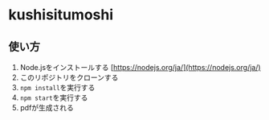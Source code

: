 # kushisitumoshi
## 使い方
1. Node.jsをインストールする [https://nodejs.org/ja/](https://nodejs.org/ja/)
2. このリポジトリをクローンする
3. `npm install`を実行する
4. `npm start`を実行する
5. pdfが生成される
